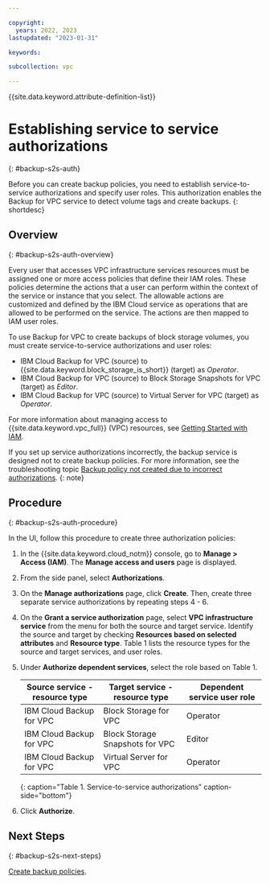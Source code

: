 ```yaml
---

copyright:
  years: 2022, 2023
lastupdated: "2023-01-31"

keywords:

subcollection: vpc

---
```


{{site.data.keyword.attribute-definition-list}}

# Establishing service to service authorizations
{: #backup-s2s-auth}

Before you can create backup policies, you need to establish service-to-service authorizations and specify user roles. This authorization enables the Backup for VPC service to detect volume tags and create backups.
{: shortdesc}

## Overview
{: #backup-s2s-auth-overview}

Every user that accesses VPC infrastructure services resources must be assigned one or more access policies that define their IAM roles. These policies determine the actions that a user can perform within the context of the service or instance that you select. The allowable actions are customized and defined by the IBM Cloud service as operations that are allowed to be performed on the service. The actions are then mapped to IAM user roles.

To use Backup for VPC to create backups of block storage volumes, you must create service-to-service authorizations and user roles:

* IBM Cloud Backup for VPC (source) to {{site.data.keyword.block_storage_is_short}} (target) as _Operator_.
* IBM Cloud Backup for VPC (source) to Block Storage Snapshots for VPC (target) as _Editor_.
* IBM Cloud Backup for VPC (source) to Virtual Server for VPC (target) as _Operator_.

For more information about managing access to {{site.data.keyword.vpc_full}} (VPC) resources, see [Getting Started with IAM](/docs/vpc?topic=vpc-iam-getting-started&interface=ui).

If you set up service authorizations incorrectly, the backup service is designed not to create backup policies. For more information, see the troubleshooting topic [Backup policy not created due to incorrect authorizations](/docs/vpc?topic=vpc-baas-troubleshoot&interface=ui#baas-ts-3).
{: note}

## Procedure
{: #backup-s2s-auth-procedure}

In the UI, follow this procedure to create three authorization policies:

1. In the {{site.data.keyword.cloud_notm}} console, go to **Manage > Access (IAM)**. The **Manage access and users** page is displayed.

2. From the side panel, select **Authorizations**.

3. On the **Manage authorizations** page, click **Create**. Then, create three separate service authorizations by repeating steps 4 - 6.

4. On the **Grant a service authorization** page, select **VPC infrastructure service** from the menu for both the source and target service. Identify the source and target by checking **Resources based on selected attributes** and **Resource type**. Table 1 lists the resource types for the source and target services, and user roles.

5. Under **Authorize dependent services**, select the role based on Table 1.

   | Source service - resource type | Target service - resource type | Dependent service user role |
   |----------------|----------------|-----------|
   | IBM Cloud Backup for VPC | Block Storage for VPC | Operator |
   | IBM Cloud Backup for VPC | Block Storage Snapshots for VPC | Editor |
   | IBM Cloud Backup for VPC | Virtual Server for VPC | Operator |
   {: caption="Table 1. Service-to-service authorizations" caption-side="bottom"}

6. Click **Authorize**.

## Next Steps
{: #backup-s2s-next-steps}

[Create backup policies](/docs/vpc?topic=vpc-backup-policy-create).
